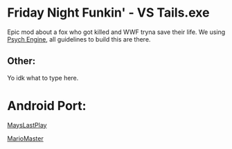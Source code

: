 # Friday Night Funkin' - VS Tails.exe
Epic mod about a fox who got killed and WWF tryna save their life.
We using [Psych Engine](https://github.com/ShadowMario/FNF-PsychEngine), all guidelines to build this are there.

## Other:
Yo idk what to type here.

# Android Port:
[MaysLastPlay](https://youtube.com/@MaysLastPlay)

[MarioMaster](https://github.com/Default-name123)

